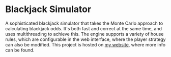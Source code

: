 # Blackjack Simulator

A sophisticated blackjack simulator that takes the Monte Carlo approach to calculating blackjack odds. It's both fast and correct at the same time, and uses multithreading to achieve this. The engine supports a variety of house rules, which are configurable in the web interface, where the player strategy can also be modified. This project is hosted on [my website](https://blackjack.dobbel.dev), where more info can be found.
